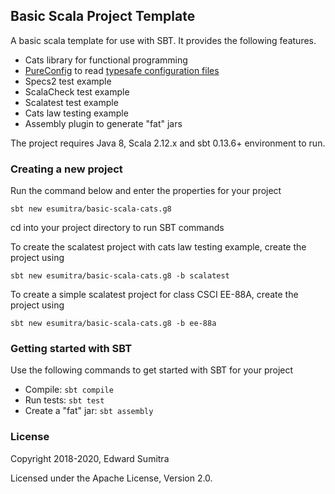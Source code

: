 ## Basic Scala Project Template
A basic scala template for use with SBT. It provides the following features.

 - Cats library for functional programming
 - [PureConfig](https://pureconfig.github.io/) to read [typesafe configuration files](https://github.com/lightbend/config)
 - Specs2 test example
 - ScalaCheck test example
 - Scalatest test example
 - Cats law testing example
 - Assembly plugin to generate "fat" jars
 
The project requires Java 8, Scala 2.12.x and sbt 0.13.6+ environment to run.

### Creating a new project
Run the command below and enter the properties for your project

`sbt new esumitra/basic-scala-cats.g8`

cd into your project directory to run SBT commands

To create the scalatest project with cats law testing example, create the project using

`sbt new esumitra/basic-scala-cats.g8 -b scalatest`

To create a simple scalatest project for class CSCI EE-88A, create the project using

`sbt new esumitra/basic-scala-cats.g8 -b ee-88a`

### Getting started with SBT
 Use the following commands to get started with SBT for your project

 - Compile: `sbt compile`
 - Run tests: `sbt test`
 - Create a "fat" jar: `sbt assembly`

### License
Copyright 2018-2020, Edward Sumitra

Licensed under the Apache License, Version 2.0.
